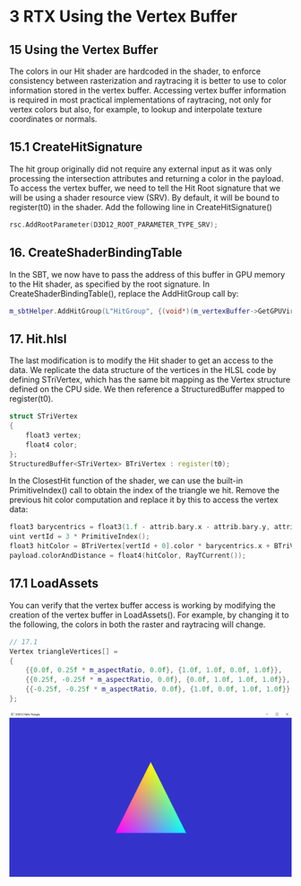 # 3 RTX Using the Vertex Buffer

## 15 Using the Vertex Buffer
The colors in our Hit shader are hardcoded in the shader, to enforce consistency between rasterization and raytracing it is better to use to color information stored in the vertex buffer. Accessing vertex buffer information is required in most practical implementations of raytracing, not only for vertex colors but also, for example, to lookup and interpolate texture coordinates or normals.

## 15.1 CreateHitSignature
The hit group originally did not require any external input as it was only processing the intersection attributes and returning a color in the payload. To access the vertex buffer, we need to tell the Hit Root signature that we will be using a shader resource view (SRV). By default, it will be bound to register(t0) in the shader. Add the following line in CreateHitSignature()

```c++
rsc.AddRootParameter(D3D12_ROOT_PARAMETER_TYPE_SRV);
```

## 16. CreateShaderBindingTable
In the SBT, we now have to pass the address of this buffer in GPU memory to the Hit shader, as specified by the root signature. In CreateShaderBindingTable(), replace the AddHitGroup call by:

```c++
m_sbtHelper.AddHitGroup(L"HitGroup", {(void*)(m_vertexBuffer->GetGPUVirtualAddress())});
```
## 17. Hit.hlsl
The last modification is to modify the Hit shader to get an access to the data. We replicate the data structure of the vertices in the HLSL code by defining STriVertex, which has the same bit mapping as the Vertex structure defined on the CPU side. We then reference a StructuredBuffer mapped to register(t0).

```c++
struct STriVertex
{ 
	float3 vertex;
	float4 color;
};
StructuredBuffer<STriVertex> BTriVertex : register(t0);
```

In the ClosestHit function of the shader, we can use the built-in PrimitiveIndex() call to obtain the index of the triangle we hit. Remove the previous hit color computation and replace it by this to access the vertex data:
```c++
float3 barycentrics = float3(1.f - attrib.bary.x - attrib.bary.y, attrib.bary.x, attrib.bary.y);
uint vertId = 3 * PrimitiveIndex();
float3 hitColor = BTriVertex[vertId + 0].color * barycentrics.x + BTriVertex[vertId + 1].color * barycentrics.y + BTriVertex[vertId + 2].color * barycentrics.z;
payload.colorAndDistance = float4(hitColor, RayTCurrent());
```

## 17.1 LoadAssets
You can verify that the vertex buffer access is working by modifying the creation of the vertex buffer in LoadAssets(). For example, by changing it to the following, the colors in both the raster and raytracing will change.

```c++
// 17.1
Vertex triangleVertices[] = 
{
	{{0.0f, 0.25f * m_aspectRatio, 0.0f}, {1.0f, 1.0f, 0.0f, 1.0f}},
	{{0.25f, -0.25f * m_aspectRatio, 0.0f}, {0.0f, 1.0f, 1.0f, 1.0f}},
	{{-0.25f, -0.25f * m_aspectRatio, 0.0f}, {1.0f, 0.0f, 1.0f, 1.0f}}
};
```

![](17.1.PNG)
